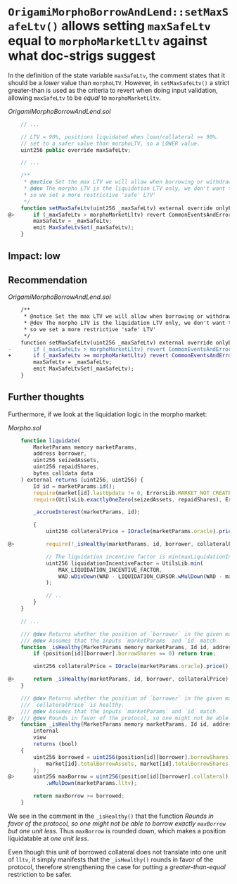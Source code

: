 # `OrigamiMorphoBorrowAndLend::setMaxSafeLtv()` allows setting `maxSafeLtv` equal to `morphoMarketLltv` against what doc-strigs suggest

In the definition of the state variable  `maxSafeLtv`, the comment states that it should be a *lower* value than `morphoLTV`. However, in `setMaxSafeLtv()` a strict greater-than is used as the criteria to revert when doing input validation, allowing `maxSafeLtv` to be *equal* to `morphoMarketLltv`.

*OrigamiMorphoBorrowAndLend.sol*
```javascript
    // ...

    // LTV = 90%, positions liquidated when loan/collateral >= 90%. 
    // set to a safer value than morphoLTV, so a LOWER value.
    uint256 public override maxSafeLtv;

    // ...

    /**
     * @notice Set the max LTV we will allow when borrowing or withdrawing collateral.
     * @dev The morpho LTV is the liquidation LTV only, we don't want to allow up to that limit
     * so we set a more restrictive 'safe' LTV'
     */
    function setMaxSafeLtv(uint256 _maxSafeLtv) external override onlyElevatedAccess {
@>      if (_maxSafeLtv > morphoMarketLltv) revert CommonEventsAndErrors.InvalidParam();
        maxSafeLtv = _maxSafeLtv;
        emit MaxSafeLtvSet(_maxSafeLtv);
    }
```

## Impact: low

## Recommendation

*OrigamiMorphoBorrowAndLend.sol*
```diff
    /**
     * @notice Set the max LTV we will allow when borrowing or withdrawing collateral.
     * @dev The morpho LTV is the liquidation LTV only, we don't want to allow up to that limit
     * so we set a more restrictive 'safe' LTV'
     */
    function setMaxSafeLtv(uint256 _maxSafeLtv) external override onlyElevatedAccess {
-       if (_maxSafeLtv > morphoMarketLltv) revert CommonEventsAndErrors.InvalidParam();
+       if (_maxSafeLtv >= morphoMarketLltv) revert CommonEventsAndErrors.InvalidParam();
        maxSafeLtv = _maxSafeLtv;
        emit MaxSafeLtvSet(_maxSafeLtv);
    }
```

## Further thoughts

Furthermore, if we look at the liquidation logic in the morpho market:

*Morpho.sol*
```javascript
    function liquidate(
        MarketParams memory marketParams,
        address borrower,
        uint256 seizedAssets,
        uint256 repaidShares,
        bytes calldata data
    ) external returns (uint256, uint256) {
        Id id = marketParams.id();
        require(market[id].lastUpdate != 0, ErrorsLib.MARKET_NOT_CREATED);
        require(UtilsLib.exactlyOneZero(seizedAssets, repaidShares), ErrorsLib.INCONSISTENT_INPUT);

        _accrueInterest(marketParams, id);

        {
            uint256 collateralPrice = IOracle(marketParams.oracle).price();

@>          require(!_isHealthy(marketParams, id, borrower, collateralPrice), ErrorsLib.HEALTHY_POSITION);

            // The liquidation incentive factor is min(maxLiquidationIncentiveFactor, 1/(1 - cursor*(1 - lltv))).
            uint256 liquidationIncentiveFactor = UtilsLib.min(
                MAX_LIQUIDATION_INCENTIVE_FACTOR,
                WAD.wDivDown(WAD - LIQUIDATION_CURSOR.wMulDown(WAD - marketParams.lltv))
            );

            // ..
        }
    }

    // ...

    /// @dev Returns whether the position of `borrower` in the given market `marketParams` is healthy.
    /// @dev Assumes that the inputs `marketParams` and `id` match.
    function _isHealthy(MarketParams memory marketParams, Id id, address borrower) internal view returns (bool) {
        if (position[id][borrower].borrowShares == 0) return true;

        uint256 collateralPrice = IOracle(marketParams.oracle).price();

@>      return _isHealthy(marketParams, id, borrower, collateralPrice);
    }

    /// @dev Returns whether the position of `borrower` in the given market `marketParams` with the given
    /// `collateralPrice` is healthy.
    /// @dev Assumes that the inputs `marketParams` and `id` match.
@>  /// @dev Rounds in favor of the protocol, so one might not be able to borrow exactly `maxBorrow` but one unit less.
    function _isHealthy(MarketParams memory marketParams, Id id, address borrower, uint256 collateralPrice)
        internal
        view
        returns (bool)
    {
        uint256 borrowed = uint256(position[id][borrower].borrowShares).toAssetsUp(
            market[id].totalBorrowAssets, market[id].totalBorrowShares
        );
@>      uint256 maxBorrow = uint256(position[id][borrower].collateral).mulDivDown(collateralPrice, ORACLE_PRICE_SCALE)
            .wMulDown(marketParams.lltv);

        return maxBorrow >= borrowed;
    }


```

We see in the comment in the `_isHealthy()` that the function *Rounds in favor of the protocol, so one might not be able to borrow exactly `maxBorrow` but one unit less*. 
Thus `maxBorrow` is rounded down, which makes a position liquidatable at *one unit less*.

Even though this unit of borrowed collateral does not translate into one unit of `lltv`, it simply manifests that the `_isHealthy()` rounds in favor of the protocol, therefore strengthening the case for putting a *greater-than-equal* restriction to be safer.
